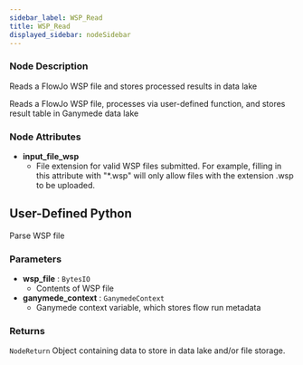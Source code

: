 ```yaml
---
sidebar_label: WSP_Read
title: WSP_Read
displayed_sidebar: nodeSidebar
---
```


### Node Description

Reads a FlowJo WSP file and stores processed results in data lake

Reads a FlowJo WSP file, processes via user-defined function, and stores result
table in Ganymede data lake

### Node Attributes

- **input_file_wsp**
  - File extension for valid WSP files submitted.  For example, filling in this attribute with "*.wsp" will only allow files with the extension .wsp to be uploaded.

## User-Defined Python

Parse WSP file

### Parameters

- **wsp_file** : `BytesIO`
    - Contents of WSP file
- **ganymede_context** : `GanymedeContext`
    - Ganymede context variable, which stores flow run metadata

### Returns

`NodeReturn`
  Object containing data to store in data lake and/or file storage.